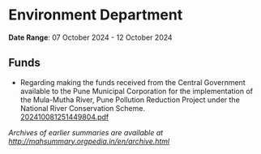 # Environment Department

**Date Range**: 07 October 2024 - 12 October 2024


## Funds
- Regarding making the funds received from the Central Government available to the Pune Municipal Corporation for the implementation of the Mula-Mutha River, Pune Pollution Reduction Project under the National River Conservation Scheme.\
  [202410081251449804.pdf](https://gr.maharashtra.gov.in/Site/Upload/Government%20Resolutions/English/202410081251449804.pdf)


*Archives of earlier summaries are available at http://mahsummary.orgpedia.in/en/archive.html*